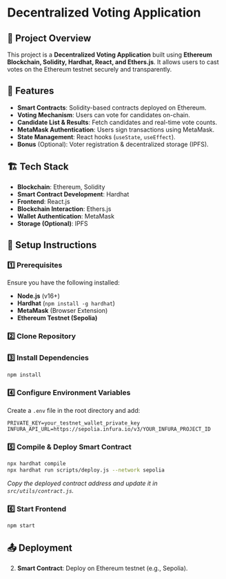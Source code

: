 # Decentralized Voting Application

## 📝 Project Overview
This project is a **Decentralized Voting Application** built using **Ethereum Blockchain, Solidity, Hardhat, React, and Ethers.js**. It allows users to cast votes on the Ethereum testnet securely and transparently.

## 🚀 Features
- **Smart Contracts**: Solidity-based contracts deployed on Ethereum.
- **Voting Mechanism**: Users can vote for candidates on-chain.
- **Candidate List & Results**: Fetch candidates and real-time vote counts.
- **MetaMask Authentication**: Users sign transactions using MetaMask.
- **State Management**: React hooks (`useState`, `useEffect`).
- **Bonus** (Optional): Voter registration & decentralized storage (IPFS).

## 🏗 Tech Stack
- **Blockchain**: Ethereum, Solidity
- **Smart Contract Development**: Hardhat
- **Frontend**: React.js
- **Blockchain Interaction**: Ethers.js
- **Wallet Authentication**: MetaMask
- **Storage (Optional)**: IPFS

## 📌 Setup Instructions
### 1️⃣ Prerequisites
Ensure you have the following installed:
- **Node.js** (v16+)
- **Hardhat** (`npm install -g hardhat`)
- **MetaMask** (Browser Extension)
- **Ethereum Testnet (Sepolia)**

### 2️⃣ Clone Repository

### 3️⃣ Install Dependencies
```sh
npm install
```

### 4️⃣ Configure Environment Variables
Create a `.env` file in the root directory and add:
```env
PRIVATE_KEY=your_testnet_wallet_private_key
INFURA_API_URL=https://sepolia.infura.io/v3/YOUR_INFURA_PROJECT_ID
```

### 5️⃣ Compile & Deploy Smart Contract
```sh
npx hardhat compile
npx hardhat run scripts/deploy.js --network sepolia
```
*Copy the deployed contract address and update it in `src/utils/contract.js`.*

### 6️⃣ Start Frontend
```sh
npm start
```

## 📤 Deployment
2. **Smart Contract**: Deploy on Ethereum testnet (e.g., Sepolia).


